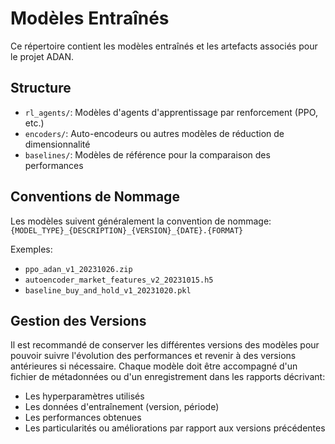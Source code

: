 # Modèles Entraînés

Ce répertoire contient les modèles entraînés et les artefacts associés pour le projet ADAN.

## Structure

* `rl_agents/`: Modèles d'agents d'apprentissage par renforcement (PPO, etc.)
* `encoders/`: Auto-encodeurs ou autres modèles de réduction de dimensionnalité
* `baselines/`: Modèles de référence pour la comparaison des performances

## Conventions de Nommage

Les modèles suivent généralement la convention de nommage:
`{MODEL_TYPE}_{DESCRIPTION}_{VERSION}_{DATE}.{FORMAT}`

Exemples:
* `ppo_adan_v1_20231026.zip`
* `autoencoder_market_features_v2_20231015.h5`
* `baseline_buy_and_hold_v1_20231020.pkl`

## Gestion des Versions

Il est recommandé de conserver les différentes versions des modèles pour pouvoir suivre l'évolution des performances et revenir à des versions antérieures si nécessaire. Chaque modèle doit être accompagné d'un fichier de métadonnées ou d'un enregistrement dans les rapports décrivant:

* Les hyperparamètres utilisés
* Les données d'entraînement (version, période)
* Les performances obtenues
* Les particularités ou améliorations par rapport aux versions précédentes
